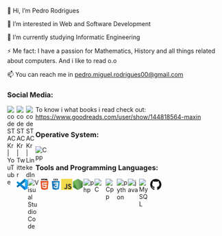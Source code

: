 👋 Hi, I’m Pedro Rodrigues

👀 I’m interested in Web and Software Development

🌱 I’m currently studying Informatic Engineering

⚡ Me fact: I have a passion for Mathematics, History and all things related about computers. And i like to read o.o

<!--- 
- 💞️ I’m looking to collaborate on ...
--->
📫 You can reach me in pedro.miguel.rodrigues00@gmail.com

<!---
PedroRodrigues527/PedroRodrigues527 is a ✨ special ✨ repository because its `README.md` (this file) appears on your GitHub profile.
You can click the Preview link to take a look at your changes.
--->

### Social Media:

[<img align="left" alt="codeSTACKr | YouTube" width="22px" src="https://cdn-icons.flaticon.com/png/512/2190/premium/2190403.png?token=exp=1644515027~hmac=300ab29518f7c5de370040cc6a74d241" />][youtube]
[<img align="left" alt="codeSTACKr | Twitter" width="22px" src="https://cdn-icons-png.flaticon.com/512/733/733579.png" />][twitter]
[<img align="left" alt="codeSTACKr | LinkedIn" width="22px" src="https://cdn-icons.flaticon.com/png/512/3536/premium/3536505.png?token=exp=1644515002~hmac=620950ac96878554353395b072431fdb" />][linkedin]

To know i what books i read check out: https://www.goodreads.com/user/show/144818564-maxin
<br />

### Operative System:
<img align="left" alt="Cpp" width="30px" src="https://cdn-icons.flaticon.com/png/512/2333/premium/2333187.png?token=exp=1644514935~hmac=2c63969d559de825f7f1bc2cf1bc84ab" />
<br />

### Tools and Programming Languages:
<img align="left" alt="Visual Studio Code" width="26px" src="https://raw.githubusercontent.com/github/explore/80688e429a7d4ef2fca1e82350fe8e3517d3494d/topics/visual-studio-code/visual-studio-code.png" />
<img align="left" alt="Visual Studio Code" width="26px" src="https://seeklogo.com/images/P/phpstorm-logo-220B633CDA-seeklogo.com.png" />
<img align="left" alt="HTML5" width="26px" src="https://raw.githubusercontent.com/github/explore/80688e429a7d4ef2fca1e82350fe8e3517d3494d/topics/html/html.png" />
<img align="left" alt="CSS3" width="26px" src="https://raw.githubusercontent.com/github/explore/80688e429a7d4ef2fca1e82350fe8e3517d3494d/topics/css/css.png" />
<img align="left" alt="JavaScript" width="26px" src="https://raw.githubusercontent.com/github/explore/80688e429a7d4ef2fca1e82350fe8e3517d3494d/topics/javascript/javascript.png" />
<!---[<img align="left" alt="React" width="26px" src="https://raw.githubusercontent.com/github/explore/80688e429a7d4ef2fca1e82350fe8e3517d3494d/topics/react/react.png" />][reactplaylist] ---->
<img align="left" alt="Node.js" width="26px" src="https://raw.githubusercontent.com/github/explore/80688e429a7d4ef2fca1e82350fe8e3517d3494d/topics/nodejs/nodejs.png" />
<img align="left" alt="php" width="26px" src="https://cdn-icons-png.flaticon.com/512/528/528261.png" />
<img align="left" alt="C" width="26px" src="https://seeklogo.com/images/C/c-programming-language-logo-9B32D017B1-seeklogo.com.png" />
<img align="left" alt="Cpp" width="26px" src="https://seeklogo.com/images/C/c-logo-43CE78FF9C-seeklogo.com.png" />
<img align="left" alt="python" width="26px" src="https://seeklogo.com/images/P/python-logo-A32636CAA3-seeklogo.com.png" />
<img align="left" alt="java" width="26px" src="https://seeklogo.com/images/J/java-logo-7F8B35BAB3-seeklogo.com.png" />
<img align="left" alt="MySQL" width="26px" src="https://cdn-icons-png.flaticon.com/512/5968/5968313.png" />
<img align="left" alt="GitHub" width="26px" src="https://raw.githubusercontent.com/github/explore/78df643247d429f6cc873026c0622819ad797942/topics/github/github.png" />

<br />
<br />


[twitter]: https://twitter.com/pedro_miguel527
[youtube]: https://www.youtube.com/channel/UCNKE4DSUTNvf2CM8NJK9e0Q
[linkedin]: https://www.linkedin.com/in/pedro-rodrigues-268206226/

